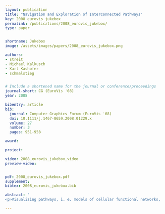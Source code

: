 ```yaml
---
layout: publication
title: "Navigation and Exploration of Interconnected Pathways"
key: 2008_eurovis_jukebox
permalink: /publications/2008_eurovis_jukebox/
type: paper


shortname: Jukebox
image: /assets/images/papers/2008_eurovis_jukebox.png

authors:
- streit
- Michael Kalkusch
- Karl Kashofer
- schmalstieg


# Include a shortened name for the journal or conference/proceedings
journal-short: CG (EuroVis '08)
year: 2008

bibentry: article
bib:
  journal: Computer Graphics Forum (EuroVis '08)
  doi: 10.1111/j.1467-8659.2008.01229.x
  volume: 27
  number: 3
  pages: 951-958

award: 

project:

video: 2008_eurovis_jukebox_video
preview-video:


pdf: 2008_eurovis_jukebox.pdf
supplement:
bibtex: 2008_eurovis_jukebox.bib

abstract: "
<p>Visualizing pathways, i. e. models of cellular functional networks, is a challenging task in computer assisted biomedicine. Pathways are represented as large collections of interwoven graphs, with complex structures present in both the individual graphs and their interconnections. This situation requires the development of novel visualization techniques to allow efficient visual exploration. We present the Caleydo framework, which incorporates a number of approaches to handle such pathways. Navigation in the network of pathways is facilitated by a hierarchical approach which dynamically selects a working set of individual pathways for closer inspection. These pathways are interactively rendered together with visual interconnections in a 2.5D view using graphics hardware acceleration. The layout of individual graphs is not computed automatically, but taken from the KEGG and BioCarta databases, which use layouts that life scientists are familiar with. Therefore they encode essential meta-information. While the KEGG and BioCarta pathways use a pre-defined layout, interactions such as linking+brushing, neighborhood search or detail on demand are still fully interactive in Caleydo. We have evaluated Caleydo with pathologists working on the determination of unknown gene functions. Informal experiences confirm that Caleydo is useful in both generating and validating such hypotheses. Even though the presented techniques are applied to medical pathways, the proposed way of interaction is not limited to cellular processes and therefore has the potential to open new possibilities in other fields of application.</p>"

---
```




